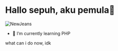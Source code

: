 # Hallo sepuh, aku pemula🫡
![NewJeans](img/2359a976f8f40603adfaeba7194d5f8e.gif)

<!--
**Synstcx/Synstcx** is a ✨ _special_ ✨ repository because its `README.md` (this file) appears on your GitHub profile.

Here are some ideas to get you started:

- 🔭 I’m currently working on ...
- 🌱 I’m currently learning ...
- 👯 I’m looking to collaborate on ...
- 🤔 I’m looking for help with ...
- 💬 Ask me about ...
- 📫 How to reach me: ...
- 😄 Pronouns: ...
- ⚡ Fun fact: ...
-->

- 🌱 I’m currently learning PHP

what can i do now, idk